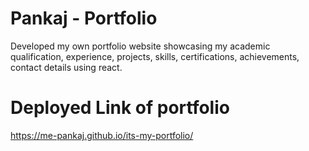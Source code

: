 # Pankaj - Portfolio

Developed my own portfolio website showcasing my academic qualification,  experience, projects, skills, certifications, achievements, contact details using react.

# Deployed Link of portfolio

https://me-pankaj.github.io/its-my-portfolio/
